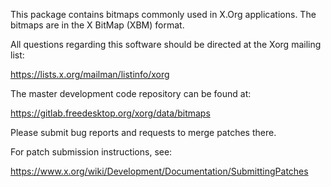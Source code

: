 This package contains bitmaps commonly used in X.Org applications.
The bitmaps are in the X BitMap (XBM) format.

All questions regarding this software should be directed at the
Xorg mailing list:

  https://lists.x.org/mailman/listinfo/xorg

The master development code repository can be found at:

  https://gitlab.freedesktop.org/xorg/data/bitmaps

Please submit bug reports and requests to merge patches there.

For patch submission instructions, see:

  https://www.x.org/wiki/Development/Documentation/SubmittingPatches

